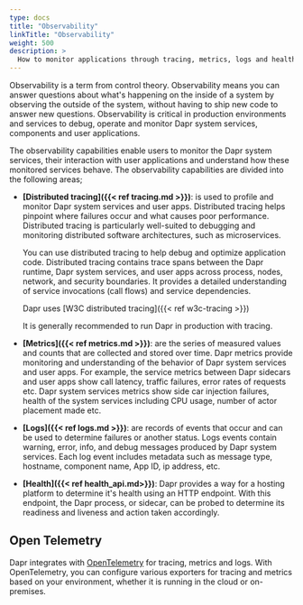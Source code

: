 ```yaml
---
type: docs
title: "Observability"
linkTitle: "Observability"
weight: 500
description: >
  How to monitor applications through tracing, metrics, logs and health
---
```


Observability is a term from control theory. Observability means you can answer questions about what's happening on the inside of a system by observing the outside of the system, without having to ship new code to answer new questions. Observability is critical in production environments and services to debug, operate and monitor Dapr system services, components and user applications.

The observability capabilities enable users to monitor the Dapr system services, their interaction with user applications and understand how these monitored services behave. The observability capabilities are divided into the following areas;

- **[Distributed tracing]({{< ref tracing.md >}})**: is used to profile and monitor Dapr system services and user apps. Distributed tracing helps pinpoint where failures occur and what causes poor performance. Distributed tracing is particularly well-suited to debugging and monitoring distributed software architectures, such as microservices.

    You can use distributed tracing to help debug and optimize application code. Distributed tracing contains trace spans between the Dapr runtime, Dapr system services, and user apps across process, nodes, network, and security boundaries. It provides a detailed understanding of service invocations (call flows) and service dependencies.

    Dapr uses [W3C distributed tracing]({{< ref w3c-tracing >}})

    It is generally recommended to run Dapr in production with tracing.
- **[Metrics]({{< ref metrics.md >}})**: are the series of measured values and counts that are collected and stored over time. Dapr metrics provide monitoring and understanding of the behavior of Dapr system services and user apps. For example, the service metrics between Dapr sidecars and user apps show call latency, traffic failures, error rates of requests etc. Dapr system services metrics show side car injection failures, health of the system services including CPU usage, number of actor placement made etc.  
- **[Logs]({{< ref logs.md >}})**: are records of events that occur and can be used to determine failures or another status. Logs events contain warning, error, info, and debug messages produced by Dapr system services. Each log event includes metadata such as message type, hostname, component name, App ID, ip address, etc.
- **[Health]({{< ref health_api.md>}})**: Dapr provides a way for a hosting platform to determine it's health using an HTTP endpoint. With this endpoint, the Dapr process, or sidecar, can be probed to determine its readiness and liveness and action taken accordingly.

## Open Telemetry
Dapr integrates with [OpenTelemetry](https://opentelemetry.io/) for tracing, metrics and logs. With OpenTelemetry, you can configure various exporters for tracing and metrics based on your environment, whether it is running in the cloud or on-premises.
